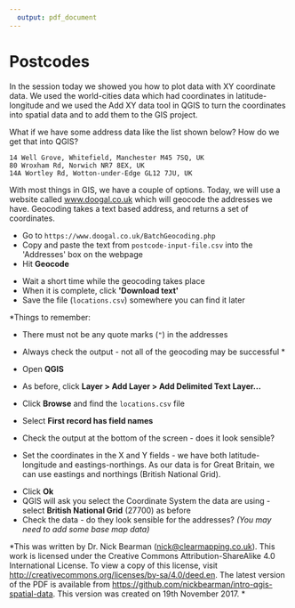 ```yaml
---
  output: pdf_document
---
```

  <!-- complied with pandoc -V geometry:margin=1in postcodes.md -s -o postcodes.pdf -->
  
# Postcodes

In the session today we showed you how to plot data with XY coordinate data. We used the world-cities data which had coordinates in latitude-longitude and we used the Add XY data tool in QGIS to turn the coordinates into spatial data and to add them to the GIS project. 

What if we have some address data like the list shown below? How do we get that into QGIS?

    14 Well Grove, Whitefield, Manchester M45 7SQ, UK
    80 Wroxham Rd, Norwich NR7 8EX, UK
    14A Wortley Rd, Wotton-under-Edge GL12 7JU, UK

With most things in GIS, we have a couple of options. Today, we will use a website called www.doogal.co.uk which will geocode the addresses we have. Geocoding takes a text based address, and returns a set of coordinates. 

- Go to `https://www.doogal.co.uk/BatchGeocoding.php` 
- Copy and paste the text from `postcode-input-file.csv` into the 'Addresses' box on the webpage 
- Hit **Geocode** 
<!--  
blah for spacing
-->

- Wait a short time while the geocoding takes place 
- When it is complete, click **'Download text'** 
- Save the file (`locations.csv`) somewhere you can find it later 


*Things to remember:
- There must not be any quote marks (`"`) in the addresses 
- Always check the output - not all of the geocoding may be successful *

- Open **QGIS** 
- As before, click **Layer > Add Layer > Add Delimited Text Layer...** 
- Click **Browse** and find the `locations.csv` file 
- Select **First record has field names** 
- Check the output at the bottom of the screen - does it look sensible? 
- Set the coordinates in the X and Y fields - we have both latitude-longitude and eastings-northings. As our data is for Great Britain, we can use eastings and northings (British National Grid). 
<!-- - Your **Create a Layer from a Delimited Text File** window shoud look like this: 

![Create a Layer from a Delimited Text File](add-delimited-layer.png){ width=40% }
-->

- Click **Ok** 
- QGIS will ask you select the Coordinate System the data are using - select **British National Grid** (27700) as before 
- Check the data - do they look sensible for the addresses? *(You may need to add some base map data)* 
  
  
  
*This was written by Dr. Nick Bearman (nick@clearmapping.co.uk). This work is licensed under the Creative Commons Attribution-ShareAlike 4.0 International License. To view a copy of this license, visit http://creativecommons.org/licenses/by-sa/4.0/deed.en. The latest version of the PDF is available from https://github.com/nickbearman/intro-qgis-spatial-data. This version was created on 19th November 2017. *
